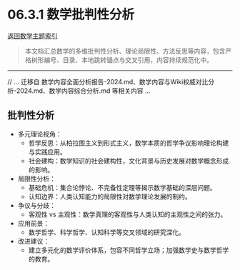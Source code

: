 # 06.3.1 数学批判性分析

[返回数学主题索引](README.md)

> 本文档汇总数学的多维批判性分析、理论局限性、方法反思等内容，包含严格树形编号、目录、本地跳转锚点与交叉引用，内容持续规范化中。

---

// ... 迁移自 数学内容全面分析报告-2024.md、数学内容与Wiki权威对比分析-2024.md、数学内容综合分析.md 等相关内容 ...

## 批判性分析

- 多元理论视角：
  - 哲学反思：从柏拉图主义到形式主义，数学本质的哲学争议影响理论构建与实践应用。
  - 社会建构：数学知识的社会建构性，文化背景与历史发展对数学概念形成的影响。
- 局限性分析：
  - 基础危机：集合论悖论、不完备性定理等揭示数学基础的深层问题。
  - 认知边界：人类认知能力的局限性对数学理论发展的制约。
- 争议与分歧：
  - 客观性 vs 主观性：数学真理的客观性与人类认知的主观性之间的张力。
- 应用前景：
  - 数学哲学、科学哲学、认知科学等交叉领域的研究深化。
- 改进建议：
  - 建立多元化的数学评价体系，包容不同哲学立场；加强数学史与数学哲学的教育。
